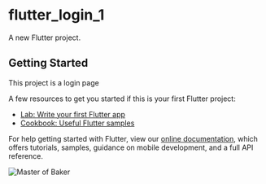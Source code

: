 # flutter_login_1

A new Flutter project.

## Getting Started

This project is a login page

A few resources to get you started if this is your first Flutter project:

- [Lab: Write your first Flutter app](https://flutter.dev/docs/get-started/codelab)
- [Cookbook: Useful Flutter samples](https://flutter.dev/docs/cookbook)

For help getting started with Flutter, view our
[online documentation](https://flutter.dev/docs), which offers tutorials,
samples, guidance on mobile development, and a full API reference.

![Master of Baker](https://media.giphy.com/media/0vkfm7PnqWkAkAbJXn/giphy.gif)
